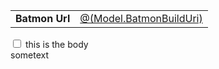 <table cellspacing="5">
      <tr>
        <td style="font-weight: bold">Batmon Url</td>
        <td>
            <a target="_blank" href="@(Model.BatmonBuildUri)" style="color: rgba(var(--palette-primary), 1)">@(Model.BatmonBuildUri)</a>
        </td>
    </tr>
</table>

<div>
  <input id="cb1" type="checkbox" style="text-color:red">
  this is the body
  </input>
  <div id="el1" class="red">
   sometext
  </div>
<script>
alert('hi');
</script>
</div>
